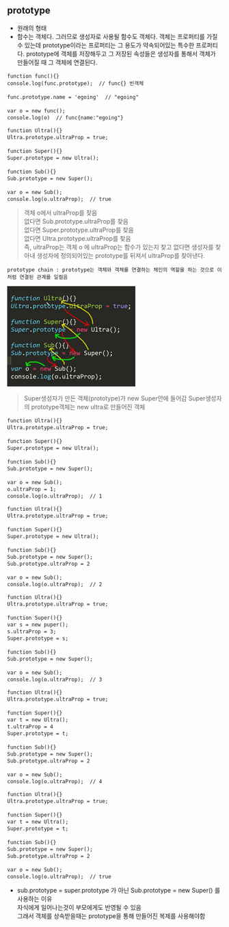## prototype
- 원래의 형태
- 함수는 객체다. 그러므로 생성자로 사용될 함수도 객체다. 객체는 프로퍼티를 가질 수 있는데 prototype이라는 프로퍼티는 그 용도가 약속되어있는 특수한 프로퍼티다. prototype에 객체를 저장해두고 그 저장된 속성들은 생성자를 통해서 객체가 만들어질 때 그 객체에 연결된다.
```
function func(){}
console.log(func.prototype);  // func{} 빈객체

func.prototype.name = 'egoing'  // "egoing"

var o = new func();
console.log(o)  // func{name:"egoing"}
```

```
function Ultra(){}
Ultra.prototype.ultraProp = true;
 
function Super(){}
Super.prototype = new Ultra();
 
function Sub(){}
Sub.prototype = new Super();
 
var o = new Sub();
console.log(o.ultraProp);  // true
```
> 객체 o에서 ultraProp를 찾음<br/>없다면 Sub.prototype.ultraProp를 찾음<br/>없다면 Super.prototype.ultraProp를 찾음<br/>없다면 Ultra.prototype.ultraProp를 찾음<br/>즉, ultraProp는 객체 o 에 ultraProp는 함수가 있는지 찾고 없다면 생성자를 찾아내 생성자에 정의되어있는 prototype를 뒤져서 ultraProp를 찾아낸다.

`prototype chain : prototype는 객체와 객체를 연결하는 체인의 역할을 하는 것으로 이처럼 연결된 관계를 일컬음`


![이미지](images/js35.png)

> Super생성자가 만든 객체(prototype)가 new Super안에 들어감 Super생성자의 prototype객체는 new ultra로 만들어진 객체


```
function Ultra(){}
Ultra.prototype.ultraProp = true;
 
function Super(){}
Super.prototype = new Ultra();
 
function Sub(){}
Sub.prototype = new Super();
 
var o = new Sub();
o.ultraProp = 1;
console.log(o.ultraProp);  // 1
```
```
function Ultra(){}
Ultra.prototype.ultraProp = true;
 
function Super(){}
Super.prototype = new Ultra();
 
function Sub(){}
Sub.prototype = new Super();
Sub.prototype.ultraProp = 2 

var o = new Sub();
console.log(o.ultraProp);  // 2
```
```
function Ultra(){}
Ultra.prototype.ultraProp = true;
 
function Super(){}
var s = new puper();
s.ultraProp = 3;
Super.prototype = s;
 
function Sub(){}
Sub.prototype = new Super();

var o = new Sub();
console.log(o.ultraProp);  // 3
```
```
function Ultra(){}
Ultra.prototype.ultraProp = true;
 
function Super(){}
var t = new Ultra();
t.ultraProp = 4
Super.prototype = t;
 
function Sub(){}
Sub.prototype = new Super();
Sub.prototype.ultraProp = 2 

var o = new Sub();
console.log(o.ultraProp);  // 4
```
```
function Ultra(){}
Ultra.prototype.ultraProp = true;
 
function Super(){}
var t = new Ultra();
Super.prototype = t;
 
function Sub(){}
Sub.prototype = new Super();
Sub.prototype.ultraProp = 2 

var o = new Sub();
console.log(o.ultraProp);  // true
```
- sub.prototype = super.prototype 가 아닌 Sub.prototype = new Super() 를 사용하는 이유<br>자식에게 일어나는것이 부모에게도 반영될 수 있음<br/>그래서 객체를 상속받을때는 prototype을 통해 만들어진 복제를 사용해야함
